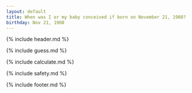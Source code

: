 ```yaml
---
layout: default
title: When was I or my baby conceived if born on November 21, 1908?
birthday: Nov 21, 1908
---
```


{% include header.md %}

{% include guess.md %}

{% include calculate.md %}

{% include safety.md %}

{% include footer.md %}



